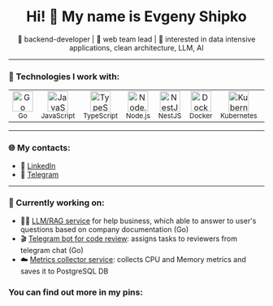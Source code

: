 <h1 align="center">Hi! 👋 My name is Evgeny Shipko</h1>
<p align="center">
  🔧 backend-developer | 🚀 web team lead | 🧠 interested in data intensive applications, clean architecture, LLM, AI
</p>

---

### 🧰 Technologies I work with:

<table>
  <tr>
    <td align="center" valign="top">
      <img src="https://cdn.jsdelivr.net/gh/devicons/devicon/icons/go/go-original.svg" width="40" height="40" alt="Go" /><br/>
      <sub>Go</sub>
    </td>
    <td align="center" valign="top">
      <img src="https://cdn.jsdelivr.net/gh/devicons/devicon/icons/javascript/javascript-original.svg" width="40" height="40" alt="JavaScript" /><br/>
      <sub>JavaScript</sub>
    </td>
    <td align="center" valign="top">
      <img src="https://cdn.jsdelivr.net/gh/devicons/devicon/icons/typescript/typescript-original.svg" width="40" height="40" alt="TypeScript" /><br/>
      <sub>TypeScript</sub>
    </td>
    <td align="center" valign="top">
      <img src="https://cdn.jsdelivr.net/gh/devicons/devicon/icons/nodejs/nodejs-original.svg" width="40" height="40" alt="Node.js" /><br/>
      <sub>Node.js</sub>
    </td>
    <td align="center" valign="top">
      <img src="https://cdn.jsdelivr.net/gh/devicons/devicon/icons/nestjs/nestjs-original.svg" width="40" height="40" alt="NestJS" /><br/>
      <sub>NestJS</sub>
    </td>
    <td align="center" valign="top">
      <img src="https://cdn.jsdelivr.net/gh/devicons/devicon/icons/docker/docker-original.svg" width="40" height="40" alt="Docker" /><br/>
      <sub>Docker</sub>
    </td>
    <td align="center" valign="top">
      <img src="https://cdn.jsdelivr.net/gh/devicons/devicon/icons/kubernetes/kubernetes-plain.svg" width="40" height="40" alt="Kubernetes" /><br/>
      <sub>Kubernetes</sub>
    </td>
    <td align="center" valign="top">
      <img src="https://cdn.jsdelivr.net/gh/devicons/devicon/icons/postgresql/postgresql-original.svg" width="40" height="40" alt="PostgreSQL" /><br/>
      <sub>PostgreSQL</sub>
    </td>
    <td align="center" valign="top">
      <img src="https://cdn.jsdelivr.net/gh/devicons/devicon/icons/redis/redis-original.svg" width="40" height="40" alt="Redis" /><br/>
      <sub>Redis</sub>
    </td>
  </tr>
</table>

---

### 🌐 My contacts:

- 💼 [LinkedIn](https://www.linkedin.com/in/evgeny-shipko/)
- 💬 [Telegram](https://t.me/evgenyship)

---

### 🧠 Currently working on:
- 🧑‍🏫 [LLM/RAG service](https://github.com/evgenyshipko/go-rag-chat-helper) for help business, which able to answer to user's questions based on company documentation (Go)
- 🎬 [Telegram bot for code review](https://github.com/evgenyshipko/code-review-tg-bot): assigns tasks to reviewers from telegram chat (Go)
- ☁️ [Metrics collector service](https://github.com/evgenyshipko/golang-metrics-collector): collects CPU and Memory metrics and saves it to PostgreSQL DB
### You can find out more in my pins:
